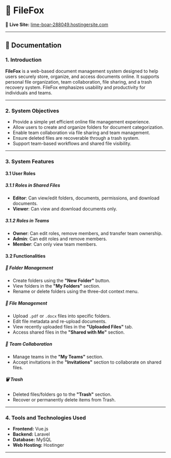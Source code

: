 # 📁 FileFox

🔗 **Live Site:** [lime-boar-288049.hostingersite.com](https://lime-boar-288049.hostingersite.com)

---

## 📄 Documentation

### 1. Introduction

**FileFox** is a web-based document management system designed to help users securely store, organize, and access documents online. It supports personal file organization, team collaboration, file sharing, and a trash recovery system. FileFox emphasizes usability and productivity for individuals and teams.

---

### 2. System Objectives

- Provide a simple yet efficient online file management experience.
- Allow users to create and organize folders for document categorization.
- Enable team collaboration via file sharing and team management.
- Ensure deleted files are recoverable through a trash system.
- Support team-based workflows and shared file visibility.

---

### 3. System Features

#### 3.1 User Roles

##### 3.1.1 Roles in Shared Files

- **Editor**: Can view/edit folders, documents, permissions, and download documents.
- **Viewer**: Can view and download documents only.

##### 3.1.2 Roles in Teams

- **Owner**: Can edit roles, remove members, and transfer team ownership.
- **Admin**: Can edit roles and remove members.
- **Member**: Can only view team members.

#### 3.2 Functionalities

##### 📁 Folder Management

- Create folders using the **"New Folder"** button.
- View folders in the **"My Folders"** section.
- Rename or delete folders using the three-dot context menu.

##### 📄 File Management

- Upload `.pdf` or `.docx` files into specific folders.
- Edit file metadata and re-upload documents.
- View recently uploaded files in the **"Uploaded Files"** tab.
- Access shared files in the **"Shared with Me"** section.

##### 👥 Team Collaboration

- Manage teams in the **"My Teams"** section.
- Accept invitations in the **"Invitations"** section to collaborate on shared files.

##### 🗑️ Trash

- Deleted files/folders go to the **"Trash"** section.
- Recover or permanently delete items from Trash.

---

### 4. Tools and Technologies Used

- **Frontend:** Vue.js  
- **Backend:** Laravel  
- **Database:** MySQL  
- **Web Hosting:** Hostinger  

---
